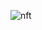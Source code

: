 ![nft](https://user-images.githubusercontent.com/114297179/210140501-2798be0d-facc-47ff-ac69-0f3c3a129325.PNG)

